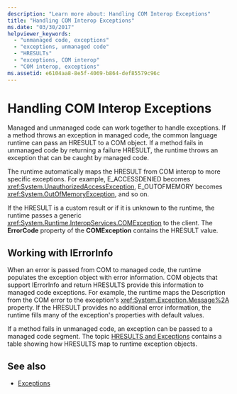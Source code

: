 ```yaml
---
description: "Learn more about: Handling COM Interop Exceptions"
title: "Handling COM Interop Exceptions"
ms.date: "03/30/2017"
helpviewer_keywords: 
  - "unmanaged code, exceptions"
  - "exceptions, unmanaged code"
  - "HRESULTs"
  - "exceptions, COM interop"
  - "COM interop, exceptions"
ms.assetid: e6104aa8-8e5f-4069-b864-def85579c96c
---
```

# Handling COM Interop Exceptions

Managed and unmanaged code can work together to handle exceptions. If a method throws an exception in managed code, the common language runtime can pass an HRESULT to a COM object. If a method fails in unmanaged code by returning a failure HRESULT, the runtime throws an exception that can be caught by managed code.  
  
 The runtime automatically maps the HRESULT from COM interop to more specific exceptions. For example, E_ACCESSDENIED becomes <xref:System.UnauthorizedAccessException>, E_OUTOFMEMORY becomes <xref:System.OutOfMemoryException>, and so on.  
  
 If the HRESULT is a custom result or if it is unknown to the runtime, the runtime passes a generic <xref:System.Runtime.InteropServices.COMException> to the client. The **ErrorCode** property of the **COMException** contains the HRESULT value.  
  
## Working with IErrorInfo  

 When an error is passed from COM to managed code, the runtime populates the exception object with error information. COM objects that support IErrorInfo and return HRESULTS provide this information to managed code exceptions. For example, the runtime maps the Description from the COM error to the exception's <xref:System.Exception.Message%2A> property. If the HRESULT provides no additional error information, the runtime fills many of the exception's properties with default values.  
  
 If a method fails in unmanaged code, an exception can be passed to a managed code segment. The topic [HRESULTS and Exceptions](../../framework/interop/how-to-map-hresults-and-exceptions.md) contains a table showing how HRESULTS map to runtime exception objects.  

## See also

- [Exceptions](index.md)
